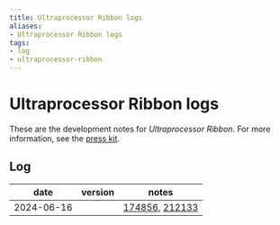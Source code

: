 ```yaml
---
title: Ultraprocessor Ribbon logs
aliases:
- Ultraprocessor Ribbon logs
tags:
- log
- ultraprocessor-ribbon
---
```


# Ultraprocessor Ribbon logs

These are the development notes for _Ultraprocessor Ribbon_. For more information, see the [press kit](../press-kits/ultraprocessor-ribbon.md).

## Log

| date | version | notes |
|------|---------|-------|
| <span class="timestamp">2024-06-16</span> || [174856](../entries/20240616174856.md), [212133](../entries/20240616212133.md) |
